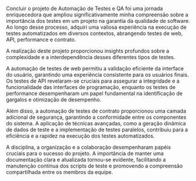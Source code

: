 Concluir o projeto de Automação de Testes e QA foi uma jornada enriquecedora que ampliou significativamente minha compreensão sobre a importância dos testes em um projeto na garantia da qualidade de software.
Ao longo desse processo, adquiri uma valiosa experiência na execução de testes automatizados em diversos contextos, abrangendo testes de web, API, performance e contrato.

A realização deste projeto proporcionou insights profundos sobre a complexidade e a interdependência desses diferentes tipos de testes.

A automação de testes de web permitiu a validação eficiente da interface do usuário, garantindo uma experiência consistente para os usuários finais.
Os testes de API revelaram-se cruciais para assegurar a integridade e a funcionalidade das interfaces de programação, enquanto os testes de performance desempenharam um papel fundamental na identificação de gargalos e otimização de desempenho.


Além disso, a automação de testes de contrato proporcionou uma camada adicional de segurança, garantindo a conformidade entre os componentes do sistema.
A aplicação de técnicas avançadas, como a geração dinâmica de dados de teste e a implementação de testes paralelos, contribuiu para a eficiência e a rapidez na execução dos testes automatizados.


A disciplina, a organização e a colaboração desempenharam papéis cruciais para o sucesso do projeto.
A importância de manter uma documentação clara e atualizada tornou-se evidente, facilitando a manutenção contínua dos scripts de teste e promovendo a compreensão compartilhada entre os membros da equipe.
